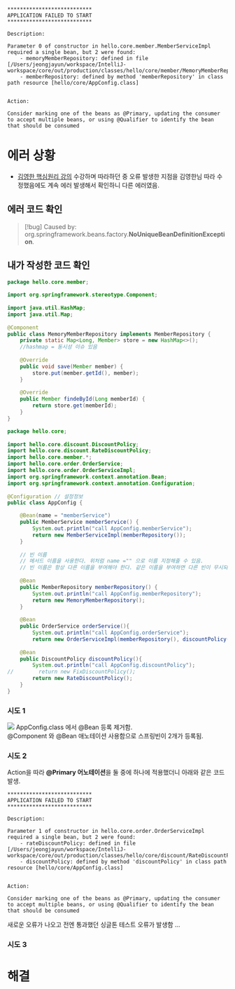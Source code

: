 ```text
***************************
APPLICATION FAILED TO START
***************************

Description:

Parameter 0 of constructor in hello.core.member.MemberServiceImpl required a single bean, but 2 were found:
	- memoryMemberRepository: defined in file [/Users/jeongjayun/workspace/IntelliJ-workspace/core/out/production/classes/hello/core/member/MemoryMemberRepository.class]
	- memberRepository: defined by method 'memberRepository' in class path resource [hello/core/AppConfig.class]


Action:

Consider marking one of the beans as @Primary, updating the consumer to accept multiple beans, or using @Qualifier to identify the bean that should be consumed
```

# 에러 상황
- [김영한 핵심원리 강의](https://www.inflearn.com/course/lecture?courseSlug=스프링-핵심-원리-기본편&unitId=55374&category=questionDetail&tab=community&q=979646) 수강하며 따라하던 중 오류 발생한 지점을 김영한님 따라 수정했음에도 계속 에러 발생해서 확인하니 다른 에러였음.
## 에러 코드 확인
>[!bug] Caused by: org.springframework.beans.factory.**NoUniqueBeanDefinitionException**.


## 내가 작성한 코드 확인
```java
package hello.core.member;  
  
import org.springframework.stereotype.Component;  
  
import java.util.HashMap;  
import java.util.Map;  
  
@Component  
public class MemoryMemberRepository implements MemberRepository {  
    private static Map<Long, Member> store = new HashMap<>();  
    //hashmap = 동시성 이슈 있음  
  
    @Override  
    public void save(Member member) {  
        store.put(member.getId(), member);  
    }  
  
    @Override  
    public Member findeById(Long memberId) {  
        return store.get(memberId);  
    }  
}
```

```java
package hello.core;  
  
import hello.core.discount.DiscountPolicy;  
import hello.core.discount.RateDiscountPolicy;  
import hello.core.member.*;  
import hello.core.order.OrderService;  
import hello.core.order.OrderServiceImpl;  
import org.springframework.context.annotation.Bean;  
import org.springframework.context.annotation.Configuration;  
  
@Configuration // 설정정보  
public class AppConfig {  

    @Bean(name = "memberService")  
    public MemberService memberService() {  
        System.out.println("call AppConfig.memberService");  
        return new MemberServiceImpl(memberRepository());  
    }  
  
    // 빈 이름  
    // 메서드 이름을 사용한다. 위처럼 name ="" 으로 이름 지정해줄 수 있음.  
    // 빈 이름은 항상 다른 이름을 부여해야 한다. 같은 이름을 부여하면 다른 빈이 무시되거나 기존 빈을 덮어버리는 등 설정에 따라 오류가 발생한다. 실무에서는 단순하고 명확하게 개발해야 한다.  
  
    @Bean  
    public MemberRepository memberRepository() {  
        System.out.println("call AppConfig.memberRepository");  
        return new MemoryMemberRepository();  
    }  
  
    @Bean  
    public OrderService orderService(){  
        System.out.println("call AppConfig.orderService");  
        return new OrderServiceImpl(memberRepository(), discountPolicy());}  
  
    @Bean  
    public DiscountPolicy discountPolicy(){  
        System.out.println("call AppConfig.discountPolicy");  
//        return new FixDiscountPolicy();  
        return new RateDiscountPolicy();  
    }  
}
```

### 시도 1
![](https://i.imgur.com/BKhec0T.png)
AppConfig.class 에서 @Bean 등록 제거함.<br>
@Component 와 @Bean 애노테이션 사용함으로 스프링빈이 2개가 등록됨.

### 시도 2
Action을 따라 **@Primary 어노테이션**을 둘 중에 하나에 적용했더니 아래와 같은 코드 발생.

```text
***************************
APPLICATION FAILED TO START
***************************

Description:

Parameter 1 of constructor in hello.core.order.OrderServiceImpl required a single bean, but 2 were found:
	- rateDiscountPolicy: defined in file [/Users/jeongjayun/workspace/IntelliJ-workspace/core/out/production/classes/hello/core/discount/RateDiscountPolicy.class]
	- discountPolicy: defined by method 'discountPolicy' in class path resource [hello/core/AppConfig.class]


Action:

Consider marking one of the beans as @Primary, updating the consumer to accept multiple beans, or using @Qualifier to identify the bean that should be consumed
```
새로운 오류가 나오고 전엔 통과했던 싱글톤 테스트 오류가 발생함 ...

### 시도 3



# 해결